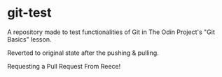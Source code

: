 # git-test
A repository made to test functionalities of Git in The Odin Project's "Git Basics" lesson.

Reverted to original state after the pushing & pulling.

Requesting a Pull Request From Reece!
